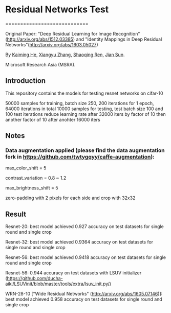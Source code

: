 # Residual Networks Test
============================

Original Paper: "Deep Residual Learning for Image Recognition"(http://arxiv.org/abs/1512.03385) and "Identity Mappings in Deep Residual Networks"(http://arxiv.org/abs/1603.05027)

By [Kaiming He](http://research.microsoft.com/en-us/um/people/kahe/), [Xiangyu Zhang](https://scholar.google.com/citations?user=yuB-cfoAAAAJ&hl=en), [Shaoqing Ren](http://home.ustc.edu.cn/~sqren/), [Jian Sun](http://research.microsoft.com/en-us/people/jiansun/).

Microsoft Research Asia (MSRA).

## Introduction
This repository contains the models for testing resnet networks on cifar-10

50000 samples for training, batch size 250, 200 iterations for 1 epoch, 64000 iterations in total
10000 samples for testing, test batch size 100 and 100 test iterations
reduce learning rate after 32000 iters by factor of 10
then another factor of 10 after anohter 16000 iters

## Notes
### Data augmentation applied (please find the data augmentation fork in https://github.com/twtygqyy/caffe-augmentation): 

max_color_shift = 5

contrast_variation = 0.8 ~ 1.2

max_brightness_shift = 5 

zero-padding with 2 pixels for each side and crop with 32x32

## Result

Resnet-20: best model achieved 0.927 accuracy on test datasets for single round and single crop


Resnet-32: best model achieved 0.9364 accuracy on test datasets for single round and single crop



Resnet-56: best model achieved 0.9418 accuracy on test datasets for single round and single crop

Resnet-56: 0.944 accuracy on test datasets with LSUV initializer (https://github.com/ducha-aiki/LSUVinit/blob/master/tools/extra/lsuv_init.py/)


WRN-28-10 ["Wide Residual Networks" (http://arxiv.org/abs/1605.07146)]: best model achieved 0.958 accuracy on test datasets for single round and single crop
